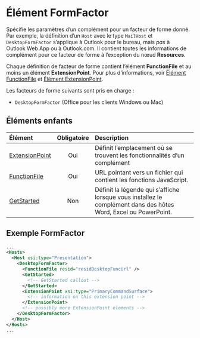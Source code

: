 # Élément FormFactor

Spécifie les paramètres d’un complément pour un facteur de forme donné. Par exemple, la définition d’un `Host` avec le type `MailHost` et `DesktopFormFactor` s’applique à Outlook pour le bureau, mais _pas_ à Outlook Web App ou à Outlook.com. Il contient toutes les informations de complément pour ce facteur de forme à l’exception du nœud **Resources**.

Chaque définition de facteur de forme contient l’élément **FunctionFile** et au moins un élément **ExtensionPoint**. Pour plus d’informations, voir [Élément FunctionFile](./functionfile.md) et [Élément ExtensionPoint](./extensionpoint.md). 

Les facteurs de forme suivants sont pris en charge :

- `DesktopFormFactor` (Office pour les clients Windows ou Mac)

## Éléments enfants

| Élément                               | Obligatoire | Description  |
|:--------------------------------------|:--------:|:-------------|
| [ExtensionPoint](./extensionpoint.md) | Oui      | Définit l’emplacement où se trouvent les fonctionnalités d’un complément |
| [FunctionFile](./functionfile.md)     | Oui      | URL pointant vers un fichier qui contient les fonctions JavaScript.|
| [GetStarted](./getstarted.md)         | Non       | Définit la légende qui s’affiche lorsque vous installez le complément dans des hôtes Word, Excel ou PowerPoint. |

## Exemple FormFactor

```xml
...
<Hosts>
  <Host xsi:type="Presentation">
    <DesktopFormFactor>
      <FunctionFile resid="residDesktopFuncUrl" />
      <GetStarted>
        <!-- GetStarted callout -->
      </GetStarted>
      <ExtensionPoint xsi:type="PrimaryCommandSurface">
        <!-- information on this extension point -->
      </ExtensionPoint> 
      <!-- possibly more ExtensionPoint elements -->
    </DesktopFormFactor>
  </Host>
</Hosts>
...
```
